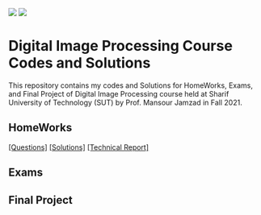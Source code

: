 ![](https://img.shields.io/github/license/PouyaKhn/DIP_HWs_Project_Exams)
![](https://img.shields.io/github/repo-size/PouyaKhn/DIP_HWs_Project_Exams)

# Digital Image Processing Course Codes and Solutions
This repository contains my codes and Solutions for HomeWorks, Exams, and Final Project of Digital Image Processing course held at Sharif University of Technology (SUT) by Prof. Mansour Jamzad in Fall 2021.

## HomeWorks

[[Questions]](HW1/HW1_Questions.pdf) [[Solutions]](HW1/Solutions/) [[Technical Report]](HW1/Report/report_HW1.pdf)

## Exams

## Final Project
